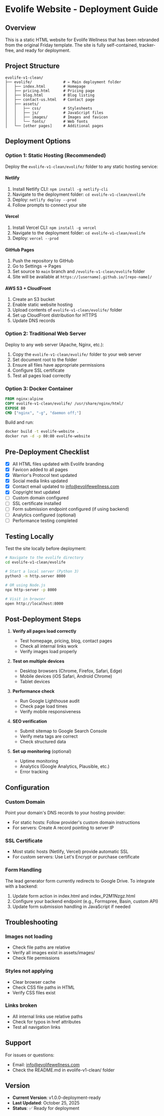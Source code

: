 # Evolife Website - Deployment Guide

## Overview
This is a static HTML website for Evolife Wellness that has been rebranded from the original Friday template. The site is fully self-contained, tracker-free, and ready for deployment.

## Project Structure
```
evolife-v1-clean/
├── evolife/              # ← Main deployment folder
│   ├── index.html        # Homepage
│   ├── pricing.html      # Pricing page
│   ├── blog.html         # Blog listing
│   ├── contact-us.html   # Contact page
│   ├── assets/
│   │   ├── css/          # Stylesheets
│   │   ├── js/           # JavaScript files
│   │   ├── images/       # Images and favicon
│   │   └── fonts/        # Web fonts
│   └── [other pages]     # Additional pages
```

## Deployment Options

### Option 1: Static Hosting (Recommended)
Deploy the `evolife-v1-clean/evolife/` folder to any static hosting service:

#### Netlify
1. Install Netlify CLI: `npm install -g netlify-cli`
2. Navigate to the deployment folder: `cd evolife-v1-clean/evolife`
3. Deploy: `netlify deploy --prod`
4. Follow prompts to connect your site

#### Vercel
1. Install Vercel CLI: `npm install -g vercel`
2. Navigate to the deployment folder: `cd evolife-v1-clean/evolife`
3. Deploy: `vercel --prod`

#### GitHub Pages
1. Push the repository to GitHub
2. Go to Settings → Pages
3. Set source to `main` branch and `/evolife-v1-clean/evolife` folder
4. Site will be available at `https://[username].github.io/[repo-name]/`

#### AWS S3 + CloudFront
1. Create an S3 bucket
2. Enable static website hosting
3. Upload contents of `evolife-v1-clean/evolife/` folder
4. Set up CloudFront distribution for HTTPS
5. Update DNS records

### Option 2: Traditional Web Server
Deploy to any web server (Apache, Nginx, etc.):

1. Copy the `evolife-v1-clean/evolife/` folder to your web server
2. Set document root to the folder
3. Ensure all files have appropriate permissions
4. Configure SSL certificate
5. Test all pages load correctly

### Option 3: Docker Container
```dockerfile
FROM nginx:alpine
COPY evolife-v1-clean/evolife/ /usr/share/nginx/html/
EXPOSE 80
CMD ["nginx", "-g", "daemon off;"]
```

Build and run:
```bash
docker build -t evolife-website .
docker run -d -p 80:80 evolife-website
```

## Pre-Deployment Checklist

- [x] All HTML files updated with Evolife branding
- [x] Favicon added to all pages
- [x] Warrior's Protocol text updated
- [x] Social media links updated
- [x] Contact email updated to info@evolifewellness.com
- [x] Copyright text updated
- [ ] Custom domain configured
- [ ] SSL certificate installed
- [ ] Form submission endpoint configured (if using backend)
- [ ] Analytics configured (optional)
- [ ] Performance testing completed

## Testing Locally

Test the site locally before deployment:

```bash
# Navigate to the evolife directory
cd evolife-v1-clean/evolife

# Start a local server (Python 3)
python3 -m http.server 8000

# OR using Node.js
npx http-server -p 8000

# Visit in browser
open http://localhost:8000
```

## Post-Deployment Steps

1. **Verify all pages load correctly**
   - Test homepage, pricing, blog, contact pages
   - Check all internal links work
   - Verify images load properly

2. **Test on multiple devices**
   - Desktop browsers (Chrome, Firefox, Safari, Edge)
   - Mobile devices (iOS Safari, Android Chrome)
   - Tablet devices

3. **Performance check**
   - Run Google Lighthouse audit
   - Check page load times
   - Verify mobile responsiveness

4. **SEO verification**
   - Submit sitemap to Google Search Console
   - Verify meta tags are correct
   - Check structured data

5. **Set up monitoring** (optional)
   - Uptime monitoring
   - Analytics (Google Analytics, Plausible, etc.)
   - Error tracking

## Configuration

### Custom Domain
Point your domain's DNS records to your hosting provider:
- For static hosts: Follow provider's custom domain instructions
- For servers: Create A record pointing to server IP

### SSL Certificate
- Most static hosts (Netlify, Vercel) provide automatic SSL
- For custom servers: Use Let's Encrypt or purchase certificate

### Form Handling
The lead generator form currently redirects to Google Drive. To integrate with a backend:

1. Update form action in index.html and index_P2M1Nzgz.html
2. Configure your backend endpoint (e.g., Formspree, Basin, custom API)
3. Update form submission handling in JavaScript if needed

## Troubleshooting

### Images not loading
- Check file paths are relative
- Verify all images exist in assets/images/
- Check file permissions

### Styles not applying
- Clear browser cache
- Check CSS file paths in HTML
- Verify CSS files exist

### Links broken
- All internal links use relative paths
- Check for typos in href attributes
- Test all navigation links

## Support

For issues or questions:
- Email: info@evolifewellness.com
- Check the README.md in evolife-v1-clean/ folder

## Version
- **Current Version**: v1.0.0-deployment-ready
- **Last Updated**: October 25, 2025
- **Status**: ✅ Ready for deployment
